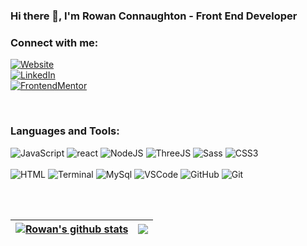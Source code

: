 ### Hi there 👋, I'm Rowan Connaughton - Front End Developer



### Connect with me:

[<img alt="Website" src="https://img.shields.io/badge/Website-www.rowanconnaughton.com-success?style=for-the-badge&logo=googlechrome">][website]
<br/>
[<img alt="LinkedIn" src="https://img.shields.io/badge/LinkedIn-Rowan%20Conaughton-blue?style=for-the-badge&logo=linkedin">][linkedin]
<br/>
[<img alt="FrontendMentor" src="https://img.shields.io/badge/FrontendMentor-Rowan%20Conaughton-orange?style=for-the-badge&logo=frontendmentor">][frontend]

<br />

### Languages and Tools:

![JavaScript](https://img.shields.io/badge/-JavaScript-000000?style=for-the-badge&logo=javascript)
![react](https://img.shields.io/badge/-React-000000?style=for-the-badge&logo=react)
![NodeJS](https://img.shields.io/badge/-NodeJs-000000?style=for-the-badge&logo=nodedotjs)
![ThreeJS](https://img.shields.io/badge/-ThreeJS-000000?style=for-the-badge&logo=threedotjs)
![Sass](https://img.shields.io/badge/-Sass-000000?style=for-the-badge&logo=sass)
![CSS3](https://img.shields.io/badge/-CSS3-000000?style=for-the-badge&logo=CSS3)
<br/><br/>
![HTML](https://img.shields.io/badge/-HTML5-000000?style=for-the-badge&logo=HTML5)
![Terminal](http://img.shields.io/badge/-Termial-000000?style=for-the-badge&logo=windowsterminal)
![MySql](https://img.shields.io/badge/-SQL-000000?style=for-the-badge&logo=MySQL&logoColor=ffffff)
![VSCode](https://img.shields.io/badge/-VS_Code-000000?style=for-the-badge&logo=visualstudiocode)
![GitHub](https://img.shields.io/badge/-GitHub-000000?style=for-the-badge&logo=github)
![Git](https://img.shields.io/badge/-GitHub-000000?style=for-the-badge&logo=git)

<br /><br />

| <a href="https://github.com/anuraghazra/github-readme-stats"><img align="center" src="https://github-readme-stats.vercel.app/api?username=rowanconnaughton&show_icons=true&include_all_commits=true&theme=dark&hide_border=true" alt="Rowan's github stats" /></a> | <a href="https://github.com/anuraghazra/github-readme-stats"><img align="center" src="https://github-readme-stats.vercel.app/api/top-langs/?username=rowanconnaughton&layout=compact&theme=dark&hide_border=true" /></a> |
| ------------- | ------------- |


[website]: https://rowanconnaughton.com/
[linkedin]: https://www.linkedin.com/in/rowan-connaughton-b6237211a/
[frontend]: https://www.frontendmentor.io/profile/RowanConnaughton
